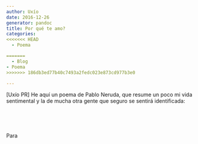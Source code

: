 ```yaml
---
author: Uxío
date: 2016-12-26
generator: pandoc
title: Por qué te amo?
categories:
<<<<<<< HEAD
  - Poema

=======
  - Blog
- Poema
>>>>>>> 186db3ed77b40c7493a2fedc023e873cd977b3e0

---
```




\[Uxío PR\] He aquí un poema de Pablo Neruda, que resume un poco mi vida
sentimental y la de mucha otra gente que seguro se sentirá identificada:

 

 

Para
